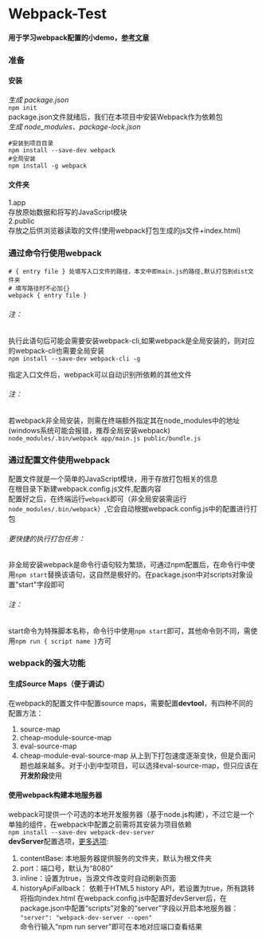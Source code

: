 # Webpack-Test 
#### 用于学习webpack配置的小demo，[参考文章](https://segmentfault.com/a/1190000006178770)

### 准备  
#### 安装  
*生成 package.json*  
`npm init`  
package.json文件就绪后，我们在本项目中安装Webpack作为依赖包  
*生成 node_modules、package-lock.json*  
```  
#安装到项目目录  
npm install --save-dev webpack  
#全局安装  
npm install -g webpack
```
#### 文件夹
1.app  
    存放原始数据和将写的JavaScript模块  
2.public  
    存放之后供浏览器读取的文件(使用webpack打包生成的js文件+index.html)  

### 通过命令行使用webpack  
```
# { entry file } 处填写入口文件的路径，本文中即main.js的路径,默认打包到dist文件夹  
# 填写路径时不必加{}  
webpack { entry file }  
```  
###### 注：
执行此语句后可能会需要安装webpack-cli,如果webpack是全局安装的，则对应的webpack-cli也需要全局安装  
`npm install --save-dev webpack-cli -g`

指定入口文件后，webpack可以自动识别所依赖的其他文件  
###### 注：
若webpack非全局安装，则需在终端额外指定其在node_modules中的地址(windows系统可能会报错，推荐全局安装webpack)  
`node_modules/.bin/webpack app/main.js public/bundle.js` 

### 通过配置文件使用webpack  
配置文件就是一个简单的JavaScript模块，用于存放打包相关的信息  
在根目录下新建webpack.config.js文件,配置内容  
配置好之后，在终端运行`webpack`即可（非全局安装需运行`node_modules/.bin/webpack`）,它会自动根据webpack.config.js中的配置进行打包    
###### 更快捷的执行打包任务：
非全局安装webpack是命令行语句较为繁琐，可通过npm配置后，在命令行中使用`npm start`替换该语句，这自然是极好的。在package.json中对scripts对象设置"start"字段即可  
###### 注：
start命令为特殊脚本名称，命令行中使用`npm start`即可，其他命令则不同，需使用`npm run { script name }`方可   

### webpack的强大功能
#### 生成Source Maps（便于调试）
在webpack的配置文件中配置source maps，需要配置**devtool**，有四种不同的配置方法：
1. source-map
2. cheap-module-source-map
3. eval-source-map
4. cheap-module-eval-source-map
从上到下打包速度逐渐变快，但是负面问题也越来越多。对于小到中型项目，可以选择eval-source-map，但只应该在**开发阶段**使用

#### 使用webpack构建本地服务器
webpack可提供一个可选的本地开发服务器（基于node.js构建），不过它是一个单独的组件，在webpack中配置之前需将其安装为项目依赖  
`npm install --save-dev webpack-dev-server`  
**devServer**配置选项，[更多选项](https://webpack.js.org/configuration/dev-server/):
1. contentBase: 本地服务器提供服务的文件夹，默认为根文件夹
2. port：端口号，默认为“8080”
3. inline：设置为true，当源文件改变时自动刷新页面
4. historyApiFallback： 依赖于HTML5 history API，若设置为true，所有跳转将指向index.html
在webpack.config.js中配置好devServer后，在package.json中配置“scripts”对象的“server”字段以开启本地服务器：  
`"server": "webpack-dev-server --open"`  
命令行输入“npm run server”即可在本地对应端口查看结果
